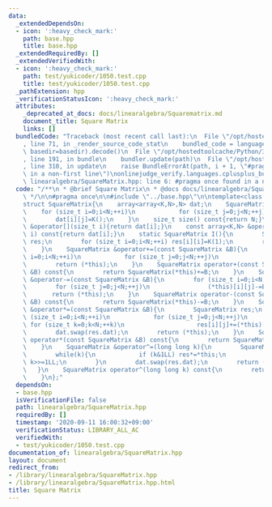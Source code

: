 ```yaml
---
data:
  _extendedDependsOn:
  - icon: ':heavy_check_mark:'
    path: base.hpp
    title: base.hpp
  _extendedRequiredBy: []
  _extendedVerifiedWith:
  - icon: ':heavy_check_mark:'
    path: test/yukicoder/1050.test.cpp
    title: test/yukicoder/1050.test.cpp
  _pathExtension: hpp
  _verificationStatusIcon: ':heavy_check_mark:'
  attributes:
    _deprecated_at_docs: docs/linearalgebra/Squarematrix.md
    document_title: Square Matrix
    links: []
  bundledCode: "Traceback (most recent call last):\n  File \"/opt/hostedtoolcache/Python/3.8.5/x64/lib/python3.8/site-packages/onlinejudge_verify/documentation/build.py\"\
    , line 71, in _render_source_code_stat\n    bundled_code = language.bundle(stat.path,\
    \ basedir=basedir).decode()\n  File \"/opt/hostedtoolcache/Python/3.8.5/x64/lib/python3.8/site-packages/onlinejudge_verify/languages/cplusplus.py\"\
    , line 191, in bundle\n    bundler.update(path)\n  File \"/opt/hostedtoolcache/Python/3.8.5/x64/lib/python3.8/site-packages/onlinejudge_verify/languages/cplusplus_bundle.py\"\
    , line 310, in update\n    raise BundleErrorAt(path, i + 1, \"#pragma once found\
    \ in a non-first line\")\nonlinejudge_verify.languages.cplusplus_bundle.BundleErrorAt:\
    \ linearalgebra/SquareMatrix.hpp: line 6: #pragma once found in a non-first line\n"
  code: "/**\n * @brief Square Matrix\n * @docs docs/linearalgebra/Squarematrix.md\n\
    \ */\n\n#pragma once\n\n#include \"../base.hpp\"\n\ntemplate<class K,size_t N>\n\
    struct SquareMatrix{\n    array<array<K,N>,N> dat;\n    SquareMatrix(){\n    \
    \    for (size_t i=0;i<N;++i)\n            for (size_t j=0;j<N;++j)\n        \
    \        dat[i][j]=K();\n    }\n    size_t size() const{return N;}\n    array<K,N>\
    \ &operator[](size_t i){return dat[i];}\n    const array<K,N> &operator[](size_t\
    \ i) const{return dat[i];}\n    static SquareMatrix I(){\n        SquareMatrix\
    \ res;\n        for (size_t i=0;i<N;++i) res[i][i]=K(1);\n        return res;\n\
    \    }\n    SquareMatrix &operator+=(const SquareMatrix &B){\n        for (size_t\
    \ i=0;i<N;++i)\n            for (size_t j=0;j<N;++j)\n                (*this)[i][j]+=B[i][j];\n\
    \        return (*this);\n    }\n    SquareMatrix operator+(const SquareMatrix\
    \ &B) const{\n        return SquareMatrix(*this)+=B;\n    }\n    SquareMatrix\
    \ &operator-=(const SquareMatrix &B){\n        for (size_t i=0;i<N;++i)\n    \
    \        for (size_t j=0;j<N;++j)\n                (*this)[i][j]-=B[i][j];\n \
    \       return (*this);\n    }\n    SquareMatrix operator-(const SquareMatrix\
    \ &B) const{\n        return SquareMatrix(*this)-=B;\n    }\n    SquareMatrix\
    \ &operator*=(const SquareMatrix &B){\n        SquareMatrix res;\n        for\
    \ (size_t i=0;i<N;++i)\n            for (size_t j=0;j<N;++j)\n               \
    \ for (size_t k=0;k<N;++k)\n                    res[i][j]+=(*this)[i][k]*B[k][j];\n\
    \        dat.swap(res.dat);\n        return (*this);\n    }\n    SquareMatrix\
    \ operator*(const SquareMatrix &B) const{\n        return SquareMatrix(*this)*=B;\n\
    \    }\n    SquareMatrix &operator^=(long long k){\n        SquareMatrix res=I();\n\
    \        while(k){\n            if (k&1LL) res*=*this;\n            *this*=*this;\
    \ k>>=1LL;\n        }\n        dat.swap(res.dat);\n        return (*this);\n \
    \   }\n    SquareMatrix operator^(long long k) const{\n        return SquareMatrix(*this)^=k;\n\
    \    }\n};"
  dependsOn:
  - base.hpp
  isVerificationFile: false
  path: linearalgebra/SquareMatrix.hpp
  requiredBy: []
  timestamp: '2020-09-11 16:00:32+09:00'
  verificationStatus: LIBRARY_ALL_AC
  verifiedWith:
  - test/yukicoder/1050.test.cpp
documentation_of: linearalgebra/SquareMatrix.hpp
layout: document
redirect_from:
- /library/linearalgebra/SquareMatrix.hpp
- /library/linearalgebra/SquareMatrix.hpp.html
title: Square Matrix
---
```

